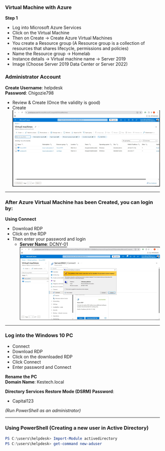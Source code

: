 
### Virtual Machine with Azure

**Step 1**  
- Log into Microsoft Azure Services  
- Click on the Virtual Machine  
- Then on Create -> Create Azure Virtual Machines  
- You create a Resource group (A Resource group is a collection of resources that shares lifecycle, permissions and policies)  
- Name the Resource group -> Homelab  
- Instance details -> Virtual machine name -> Server 2019  
- Image (Choose Server 2019 Data Center or Server 2022)

### Administrator Account

**Create Username**: helpdesk  
**Password**: Chigozie798  
- Review & Create (Once the validity is good)  
- Create
![Screenshot](images/screenshot135.jpg)
---

### After Azure Virtual Machine has been Created, you can login by:

**Using Connect**  
- Download RDP  
- Click on the RDP  
- Then enter your password and login  
  - **Server Name**: DCNY-01
![Screenshot](images/screenshot136.jpg)
---

### Log into the Windows 10 PC

- Connect  
- Download RDP  
- Click on the downloaded RDP  
- Click Connect  
- Enter password and Connect  

**Rename the PC**  
**Domain Name**: Kestech.local  

**Directory Services Restore Mode (DSRM) Password**:  
- Capital123  

*(Run PowerShell as an administrator)*

---

### Using PowerShell (Creating a new user in Active Directory)

```powershell
PS C:\users\helpdesk> Import-Module activedirectory
PS C:\users\helpdesk> get-command new-aduser
